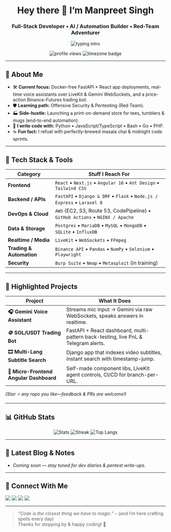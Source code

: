 <!-- Profile README for Manpreet Singh  -->
<h1 align="center">Hey there 👋 I’m Manpreet Singh</h1>
<h3 align="center">Full-Stack Developer • AI / Automation Builder • Red-Team Adventurer</h3>

<p align="center">
  <img src="https://readme-typing-svg.demolab.com?font=Fira+Code&weight=600&size=24&pause=1000&center=true&vCenter=true&width=650&lines=Building+products+that+work+%E2%80%94+and+then+making+them+sing;Python+%7C+JavaScript%2FTypeScript+%7C+Go;React%2C+Next.js%2C+Angular%2C+Django%2C+FastAPI;Trading+Bots+%7C+Voice+AI+%7C+Microfrontends+%7C+DevOps" alt="typing intro" />
</p>

<p align="center">
  <!-- Profile views counter -->
  <img src="https://komarev.com/ghpvc/?username=YOUR_GITHUB_USERNAME&style=flat-square&color=0e75b6" alt="profile views" />
  <!-- Toggle dark/light badge example -->
  <img src="https://img.shields.io/badge/Time%20Zone-Asia%2FKolkata-FFB000?style=flat-square&logo=mozilla%20firefox" alt="timezone badge">
</p>

---

## 🔎 About Me
- 🛠 **Current focus:** Docker-free FastAPI × React app deployments, real-time voice assistants over LiveKit & Gemini WebSockets, and a price-action Binance-Futures trading bot.  
- 🛡 **Learning path:** Offensive Security & Pentesting (Red Team).  
- 🏭 **Side-hustle:** Launching a print-on-demand store for tees, tumblers & mugs (end-to-end automation).  
- 📝 **I write code with:** Python • JavaScript/TypeScript • Bash • Go • PHP.  
- ☕ **Fun fact:** I refuel with perfectly-brewed masala chai & midnight code sprints.

---

## 🧰 Tech Stack & Tools

| Category | Stuff I Reach For |
| -------- | ---------------- |
| **Frontend** | `React` • `Next.js` • `Angular 16` • `Ant Design` • `Tailwind CSS` |
| **Backend / APIs** | `FastAPI` • `Django & DRF` • `Flask` • `Node.js / Express` • `Laravel 8` |
| **DevOps & Cloud** | `AWS` (EC2, S3, Route 53, CodePipeline) • `GitHub Actions` • `NGINX / Apache` |
| **Data & Storage** | `Postgres` • `MariaDB` • `MySQL` • `MongoDB` • `SQLite` • `InfluxDB` |
| **Realtime / Media** | `LiveKit` • `WebSockets` • `FFmpeg` |
| **Trading & Automation** | `Binance API` • `Pandas` • `NumPy` • `Selenium` • `Playwright` |
| **Security** | `Burp Suite` • `Nmap` • `Metasploit` (in training) |

---

## 🚀 Highlighted Projects
| Project | What It Does |
| ------- | ------------ |
| **🎧 Gemini Voice Assistant** | Streams mic input → Gemini via raw WebSockets, speaks answers in realtime. |
| **🪙 SOL/USDT Trading Bot** | FastAPI + React dashboard, multi-pattern back-testing, live PnL & Telegram alerts. |
| **🎞 Multi-Lang Subtitle Search** | Django app that indexes video subtitles, instant search with timestamp-jump. |
| **🐙 Micro-Frontend Angular Dashboard** | Self-made component libs, LiveKit agent controls, CI/CD for branch-per-URL. |

*(Star ⭐ any repo you like—feedback & PRs are welcome!)*

---

## 📊 GitHub Stats

<p align="center">
  <img src="https://github-readme-stats.vercel.app/api?username=manpreetsingh78&show_icons=true&count_private=true&hide_border=true&theme=transparent" alt="Stats" />
  <img src="https://streak-stats.demolab.com?user=manpreetsingh78&hide_border=true&theme=transparent&date_format=M%20j%5B%2C%20Y%5D" alt="Streak" />
  <img src="https://github-readme-stats.vercel.app/api/top-langs?username=manpreetsingh78&layout=compact&hide_border=true&langs_count=8&theme=transparent" alt="Top Langs" />
</p>

---

## 📝 Latest Blog & Notes
<!-- BLOG-POST-LIST:START -->
- *Coming soon — stay tuned for dev diaries & pentest write-ups.*
<!-- BLOG-POST-LIST:END -->

---

## 🤝 Connect With Me
<p>
  <a href="https://www.linkedin.com/in/your-linkedin/" target="_blank"><img src="https://img.shields.io/badge/-LinkedIn-0A66C2?style=flat-square&logo=linkedin&logoColor=white"/></a>
  <a href="mailto:your.email@example.com" target="_blank"><img src="https://img.shields.io/badge/-Email-EA4335?style=flat-square&logo=gmail&logoColor=white"/></a>
  <a href="https://twitter.com/your-twitter" target="_blank"><img src="https://img.shields.io/badge/-Twitter-1DA1F2?style=flat-square&logo=twitter&logoColor=white"/></a>
  <a href="https://dev.to/your-devto" target="_blank"><img src="https://img.shields.io/badge/-Dev.to-0A0A0A?style=flat-square&logo=devdotto&logoColor=white"/></a>
</p>

---

> *“Code is the closest thing we have to magic.”* – (and I’m here crafting spells every day)  
> Thanks for stopping by & happy coding! 🎉
